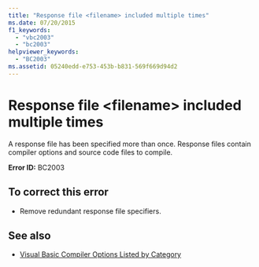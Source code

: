```yaml
---
title: "Response file <filename> included multiple times"
ms.date: 07/20/2015
f1_keywords: 
  - "vbc2003"
  - "bc2003"
helpviewer_keywords: 
  - "BC2003"
ms.assetid: 05240edd-e753-453b-b831-569f669d94d2
---
```

# Response file \<filename> included multiple times
A response file has been specified more than once. Response files contain compiler options and source code files to compile.  
  
 **Error ID:** BC2003  
  
## To correct this error  
  
- Remove redundant response file specifiers.  
  
## See also

- [Visual Basic Compiler Options Listed by Category](../../visual-basic/reference/command-line-compiler/compiler-options-listed-by-category.md)
